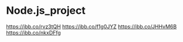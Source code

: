 # Node.js_project

https://ibb.co/rvz3tQH
https://ibb.co/f1g0JYZ
https://ibb.co/JHHvM6B
https://ibb.co/nkxDFfg
